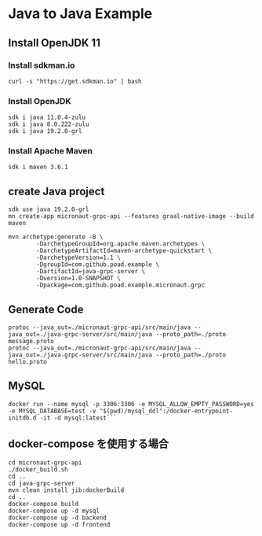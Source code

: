 # Java to Java Example

## Install OpenJDK 11

### Install sdkman.io
```$bash
curl -s "https://get.sdkman.io" | bash
```

### Install OpenJDK
```$bash
sdk i java 11.0.4-zulu
sdk i java 8.0.222-zulu
sdk i java 19.2.0-grl
```

### Install Apache Maven
```$bash
sdk i maven 3.6.1
```

## create Java project
```$bash
sdk use java 19.2.0-grl
mn create-app micronaut-grpc-api --features graal-native-image --build maven

mvn archetype:generate -B \
        -DarchetypeGroupId=org.apache.maven.archetypes \
        -DarchetypeArtifactId=maven-archetype-quickstart \
        -DarchetypeVersion=1.1 \
        -DgroupId=com.github.poad.example \
        -DartifactId=java-grpc-server \
        -Dversion=1.0-SNAPSHOT \
        -Dpackage=com.github.poad.example.micronaut.grpc
```

## Generate Code

```$bash
protoc --java_out=./micronaut-grpc-api/src/main/java --java_out=./java-grpc-server/src/main/java --proto_path=./proto message.proto
protoc --java_out=./micronaut-grpc-api/src/main/java --java_out=./java-grpc-server/src/main/java --proto_path=./proto hello.proto
```

## MySQL

```$bash
docker run --name mysql -p 3306:3306 -e MYSQL_ALLOW_EMPTY_PASSWORD=yes -e MYSQL_DATABASE=test -v "$(pwd)/mysql_ddl":/docker-entrypoint-initdb.d -it -d mysql:latest```
```

## docker-compose を使用する場合

```$bash
cd micronaut-grpc-api
./docker_build.sh
cd ..
cd java-grpc-server
mvn clean install jib:dockerBuild
cd ..
docker-compose build
docker-compose up -d mysql
docker-compose up -d backend
docker-compose up -d frontend
```